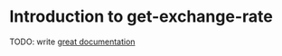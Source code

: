 # Introduction to get-exchange-rate

TODO: write [great documentation](http://jacobian.org/writing/what-to-write/)
